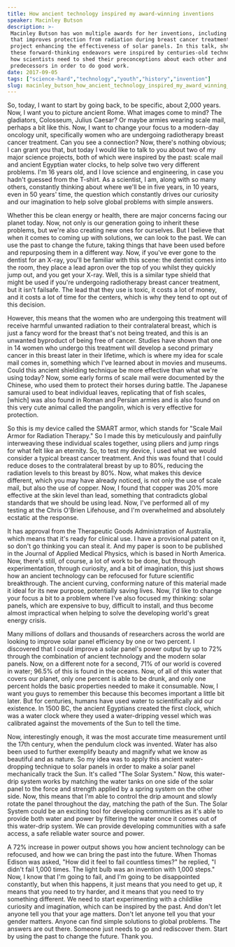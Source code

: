 ```yaml
---
title: How ancient technology inspired my award-winning inventions
speaker: Macinley Butson
description: >-
 Macinley Butson has won multiple awards for her inventions, including a device
 that improves protection from radiation during breast cancer treatment and a
 project enhancing the effectiveness of solar panels. In this talk, she shares how
 these forward-thinking endeavors were inspired by centuries-old technology, and
 how scientists need to shed their preconceptions about each other and their
 predecessors in order to do good work.
date: 2017-09-05
tags: ["science-hard","technology","youth","history","invention"]
slug: macinley_butson_how_ancient_technology_inspired_my_award_winning_inventions
---
```


So, today, I want to start by going back, to be specific, about 2,000 years. Now, I want
you to picture ancient Rome. What images come to mind? The gladiators, Colosseum, Julius
Caesar? Or maybe armies wearing scale mail, perhaps a bit like this. Now, I want to change
your focus to a modern-day oncology unit, specifically women who are undergoing
radiotherapy breast cancer treatment. Can you see a connection? Now, there's nothing
obvious; I can grant you that, but today I would like to talk to you about two of my major
science projects, both of which were inspired by the past: scale mail and ancient Egyptian
water clocks, to help solve two very different problems. I'm 16 years old, and I love
science and engineering, in case you hadn't guessed from the T-shirt. As a scientist, I
am, along with so many others, constantly thinking about where we'll be in five years, in
10 years, even in 50 years' time, the question which constantly drives our curiosity and
our imagination to help solve global problems with simple answers.

Whether this be clean energy or health, there are major concerns facing our planet today.
Now, not only is our generation going to inherit these problems, but we're also creating
new ones for ourselves. But I believe that when it comes to coming up with solutions, we
can look to the past. We can use the past to change the future, taking things that have
been used before and repurposing them in a different way. Now, if you've ever gone to the
dentist for an X-ray, you'll be familiar with this scene: the dentist comes into the room,
they place a lead apron over the top of you whilst they quickly jump out, and you get your
X-ray. Well, this is a similar type shield that might be used if you're undergoing
radiotherapy breast cancer treatment, but it isn't failsafe. The lead that they use is
toxic, it costs a lot of money, and it costs a lot of time for the centers, which is why
they tend to opt out of this decision.

However, this means that the women who are undergoing this treatment will receive harmful
unwanted radiation to their contralateral breast, which is just a fancy word for the
breast that's not being treated, and this is an unwanted byproduct of being free of
cancer. Studies have shown that one in 14 women who undergo this treatment will develop a
second primary cancer in this breast later in their lifetime, which is where my idea for
scale mail comes in, something which I've learned about in movies and museums. Could this
ancient shielding technique be more effective than what we're using today? Now, some early
forms of scale mail were documented by the Chinese, who used them to protect their horses
during battle. The Japanese samurai used to beat individual leaves, replicating that of
fish scales, [which] was also found in Roman and Persian armies and is also found on this
very cute animal called the pangolin, which is very effective for protection.

So this is my device called the SMART armor, which stands for "Scale Mail Armor for
Radiation Therapy." So I made this by meticulously and painfully interweaving these
individual scales together, using pliers and jump rings for what felt like an eternity.
So, to test my device, I used what we would consider a typical breast cancer treatment.
And this was found that I could reduce doses to the contralateral breast by up to 80%,
reducing the radiation levels to this breast by 80%. Now, what makes this device
different, which you may have already noticed, is not only the use of scale mail, but also
the use of copper. Now, I found that copper was 20% more effective at the skin level than
lead, something that contradicts global standards that we should be using lead. Now, I've
performed all of my testing at the Chris O'Brien Lifehouse, and I'm overwhelmed and
absolutely ecstatic at the response.

It has approval from the Therapeutic Goods Administration of Australia, which means that
it's ready for clinical use. I have a provisional patent on it, so don't go thinking you
can steal it. And my paper is soon to be published in the Journal of Applied Medical
Physics, which is based in North America. Now, there's still, of course, a lot of work to
be done, but through experimentation, through curiosity, and a bit of imagination, this
just shows how an ancient technology can be refocused for future scientific breakthrough.
The ancient curving, conforming nature of this material made it ideal for its new purpose,
potentially saving lives. Now, I'd like to change your focus a bit to a problem where I've
also focused my thinking: solar panels, which are expensive to buy, difficult to install,
and thus become almost impractical when helping to solve the developing world's great
energy crisis.

Many millions of dollars and thousands of researchers across the world are looking to
improve solar panel efficiency by one or two percent. I discovered that I could improve a
solar panel's power output by up to 72% through the combination of ancient technology and
the modern solar panels. Now, on a different note for a second, 71% of our world is
covered in water; 96.5% of this is found in the oceans. Now, of all of this water that
covers our planet, only one percent is able to be drunk, and only one percent holds the
basic properties needed to make it consumable. Now, I want you guys to remember this
because this becomes important a little bit later. But for centuries, humans have used
water to scientifically aid our existence. In 1500 BC, the ancient Egyptians created the
first clock, which was a water clock where they used a water-dripping vessel which was
calibrated against the movements of the Sun to tell the time.

Now, interestingly enough, it was the most accurate time measurement until the 17th
century, when the pendulum clock was invented. Water has also been used to further
exemplify beauty and magnify what we know as beautiful and as nature. So my idea was to
apply this ancient water-dropping technique to solar panels in order to make a solar panel
mechanically track the Sun. It's called "The Solar System." Now, this water-drip system
works by matching the water tanks on one side of the solar panel to the force and strength
applied by a spring system on the other side. Now, this means that I'm able to control the
drip amount and slowly rotate the panel throughout the day, matching the path of the Sun.
The Solar System could be an exciting tool for developing communities as it's able to
provide both water and power by filtering the water once it comes out of this water-drip
system. We can provide developing communities with a safe access, a safe reliable water
source and power.

A 72% increase in power output shows you how ancient technology can be refocused, and how
we can bring the past into the future. When Thomas Edison was asked, "How did it feel to
fail countless times?" he replied, "I didn't fail 1,000 times. The light bulb was an
invention with 1,000 steps." Now, I know that I'm going to fail, and I'm going to be
disappointed constantly, but when this happens, it just means that you need to get up, it
means that you need to try harder, and it means that you need to try something different.
We need to start experimenting with a childlike curiosity and imagination, which can be
inspired by the past. And don't let anyone tell you that your age matters. Don't let
anyone tell you that your gender matters. Anyone can find simple solutions to global
problems. The answers are out there. Someone just needs to go and rediscover them. Start
by using the past to change the future. Thank you.

<!--
ad_duration=0
event="TEDxYouth@Sydney"
external_start_time=0
intro_duration=0
is_subtitle_required="False"
is_talk_featured="False"
language="en"
language_swap="False"
native_language="en"
number_of_related_talks=6
number_of_speakers=1
number_of_subtitled_videos=0
number_of_tags=5
number_of_talk_download_languages=2
number_of_talk_more_resources=0
number_of_talk_recommendations=0
number_of_talks_take_actions=0
post_ad_duration=0
published_timestamp="2017-11-22 21:57:21"
recording_date="2017-09-05"
speaker_description="Inventor"
speaker_is_published=0
speaker_name="Macinley Butson"
talk_name="How ancient technology inspired my award-winning inventions"
talks_tags=["science-hard","technology","youth","history","invention"]
url_photo_talk="https://s3.amazonaws.com/talkstar-photos/uploads/77f938c2-990f-4b4d-81b0-745c9c5a4b43/Macinley+Butson.jpeg"
url_webpage="https://www.ted.com/talks/macinley_butson_how_ancient_technology_inspired_my_award_winning_inventions"
video_type_name="TEDx Talk"
-->